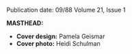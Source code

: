 Publication date: 09/88
Volume 21, Issue 1

**MASTHEAD:**
- **Cover design:** Pamela Geismar
- **Cover photo:** Heidi Schulman


